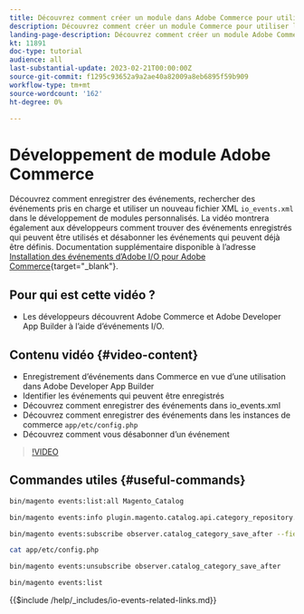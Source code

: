 ```yaml
---
title: Découvrez comment créer un module dans Adobe Commerce pour utiliser les événements.
description: Découvrez comment créer un module Commerce pour utiliser les événements.
landing-page-description: Découvrez comment créer un module Adobe Commerce pour utiliser les événements.
kt: 11891
doc-type: tutorial
audience: all
last-substantial-update: 2023-02-21T00:00:00Z
source-git-commit: f1295c93652a9a2ae40a82009a8eb6895f59b909
workflow-type: tm+mt
source-wordcount: '162'
ht-degree: 0%

---
```



# Développement de module Adobe Commerce

Découvrez comment enregistrer des événements, rechercher des événements pris en charge et utiliser un nouveau fichier XML `io_events.xml` dans le développement de modules personnalisés. La vidéo montrera également aux développeurs comment trouver des événements enregistrés qui peuvent être utilisés et désabonner les événements qui peuvent déjà être définis. Documentation supplémentaire disponible à l’adresse [Installation des événements d’Adobe I/O pour Adobe Commerce](https://developer.adobe.com/commerce/events/get-started/installation/){target="_blank"}.

## Pour qui est cette vidéo ?

* Les développeurs découvrent Adobe Commerce et Adobe Developer App Builder à l’aide d’événements I/O.

## Contenu vidéo {#video-content}

* Enregistrement d’événements dans Commerce en vue d’une utilisation dans Adobe Developer App Builder
* Identifier les événements qui peuvent être enregistrés
* Découvrez comment enregistrer des événements dans io_events.xml
* Découvrez comment enregistrer des événements dans les instances de commerce `app/etc/config.php`
* Découvrez comment vous désabonner d’un événement

>[!VIDEO](https://video.tv.adobe.com/v/3415802)

## Commandes utiles {#useful-commands}

```bash
bin/magento events:list:all Magento_Catalog

bin/magento events:info plugin.magento.catalog.api.category_repository.save

bin/magento events:subscribe observer.catalog_category_save_after --fields=entity_id --fields=parent_id

cat app/etc/config.php

bin/magento events:unsubscribe observer.catalog_category_save_after

bin/magento events:list
```

{{$include /help/_includes/io-events-related-links.md}}
